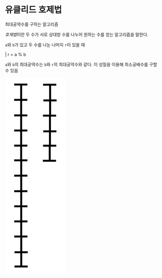 # 유클리드 호제법

최대공약수를 구하는 알고리즘

*호제법*이란 두 수가 서로 상대방 수를 나누어 원하는 수를 얻는 알고리즘을 말한다.

`a`와 `b`가 있고 두 수를 나눈 나머지 `r`이 있을 때

| r = a % b

`a`와 `b`의 최대공약수는 `b`와 `r`의 최대공약수와 같다. 이 성질을 이용해 최소공배수를 구할 수 있음

![](./euclidean.gif)
